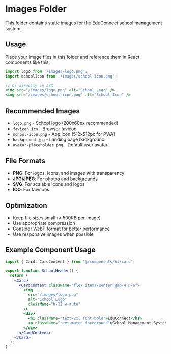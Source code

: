 # Images Folder

This folder contains static images for the EduConnect school management system.

## Usage

Place your image files in this folder and reference them in React components like this:

```jsx
import logo from '/images/logo.png';
import schoolIcon from '/images/school-icon.png';

// Or directly in JSX
<img src="/images/logo.png" alt="School Logo" />
<img src="/images/school-icon.png" alt="School Icon" />
```

## Recommended Images

- `logo.png` - School logo (200x60px recommended)
- `favicon.ico` - Browser favicon
- `school-icon.png` - App icon (512x512px for PWA)
- `background.jpg` - Landing page background
- `avatar-placeholder.png` - Default user avatar

## File Formats

- **PNG**: For logos, icons, and images with transparency
- **JPG/JPEG**: For photos and backgrounds
- **SVG**: For scalable icons and logos
- **ICO**: For favicons

## Optimization

- Keep file sizes small (< 500KB per image)
- Use appropriate compression
- Consider WebP format for better performance
- Use responsive images when possible

## Example Component Usage

```jsx
import { Card, CardContent } from "@/components/ui/card";

export function SchoolHeader() {
  return (
    <Card>
      <CardContent className="flex items-center gap-4 p-6">
        <img
          src="/images/logo.png"
          alt="School Logo"
          className="h-12 w-auto"
        />
        <div>
          <h1 className="text-2xl font-bold">EduConnect</h1>
          <p className="text-muted-foreground">School Management System</p>
        </div>
      </CardContent>
    </Card>
  );
}
